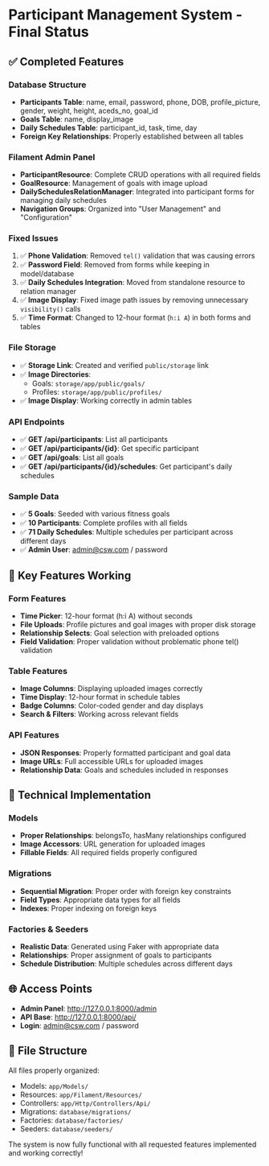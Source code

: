 # Participant Management System - Final Status

## ✅ Completed Features

### Database Structure
- **Participants Table**: name, email, password, phone, DOB, profile_picture, gender, weight, height, aceds_no, goal_id
- **Goals Table**: name, display_image
- **Daily Schedules Table**: participant_id, task, time, day
- **Foreign Key Relationships**: Properly established between all tables

### Filament Admin Panel
- **ParticipantResource**: Complete CRUD operations with all required fields
- **GoalResource**: Management of goals with image upload
- **DailySchedulesRelationManager**: Integrated into participant forms for managing daily schedules
- **Navigation Groups**: Organized into "User Management" and "Configuration"

### Fixed Issues
1. ✅ **Phone Validation**: Removed `tel()` validation that was causing errors
2. ✅ **Password Field**: Removed from forms while keeping in model/database
3. ✅ **Daily Schedules Integration**: Moved from standalone resource to relation manager
4. ✅ **Image Display**: Fixed image path issues by removing unnecessary `visibility()` calls
5. ✅ **Time Format**: Changed to 12-hour format (`h:i A`) in both forms and tables

### File Storage
- ✅ **Storage Link**: Created and verified `public/storage` link
- ✅ **Image Directories**: 
  - Goals: `storage/app/public/goals/`
  - Profiles: `storage/app/public/profiles/`
- ✅ **Image Display**: Working correctly in admin tables

### API Endpoints
- ✅ **GET /api/participants**: List all participants
- ✅ **GET /api/participants/{id}**: Get specific participant
- ✅ **GET /api/goals**: List all goals
- ✅ **GET /api/participants/{id}/schedules**: Get participant's daily schedules

### Sample Data
- ✅ **5 Goals**: Seeded with various fitness goals
- ✅ **10 Participants**: Complete profiles with all fields
- ✅ **71 Daily Schedules**: Multiple schedules per participant across different days
- ✅ **Admin User**: admin@csw.com / password

## 🎯 Key Features Working

### Form Features
- **Time Picker**: 12-hour format (h:i A) without seconds
- **File Uploads**: Profile pictures and goal images with proper disk storage
- **Relationship Selects**: Goal selection with preloaded options
- **Field Validation**: Proper validation without problematic phone tel() validation

### Table Features
- **Image Columns**: Displaying uploaded images correctly
- **Time Display**: 12-hour format in schedule tables
- **Badge Columns**: Color-coded gender and day displays
- **Search & Filters**: Working across relevant fields

### API Features
- **JSON Responses**: Properly formatted participant and goal data
- **Image URLs**: Full accessible URLs for uploaded images
- **Relationship Data**: Goals and schedules included in responses

## 🔧 Technical Implementation

### Models
- **Proper Relationships**: belongsTo, hasMany relationships configured
- **Image Accessors**: URL generation for uploaded images
- **Fillable Fields**: All required fields properly configured

### Migrations
- **Sequential Migration**: Proper order with foreign key constraints
- **Field Types**: Appropriate data types for all fields
- **Indexes**: Proper indexing on foreign keys

### Factories & Seeders
- **Realistic Data**: Generated using Faker with appropriate data
- **Relationships**: Proper assignment of goals to participants
- **Schedule Distribution**: Multiple schedules across different days

## 🌐 Access Points

- **Admin Panel**: http://127.0.0.1:8000/admin
- **API Base**: http://127.0.0.1:8000/api/
- **Login**: admin@csw.com / password

## 📁 File Structure

All files properly organized:
- Models: `app/Models/`
- Resources: `app/Filament/Resources/`
- Controllers: `app/Http/Controllers/Api/`
- Migrations: `database/migrations/`
- Factories: `database/factories/`
- Seeders: `database/seeders/`

The system is now fully functional with all requested features implemented and working correctly!
